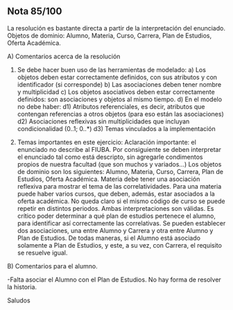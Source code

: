 ## Nota 85/100

La resolución es bastante directa a partir de la interpretación del enunciado.
Objetos de dominio: Alumno, Materia, Curso, Carrera, Plan de Estudios, Oferta Académica.

A) Comentarios acerca de la resolución

1) Se debe hacer buen uso de las herramientas de modelado:
a) Los objetos deben estar correctamente definidos, con sus atributos y con identificador (si corresponde)
b) Las asociaciones deben tener nombre y multiplicidad
c) Los objetos asociativos deben estar correctamente definidos: son asociaciones y objetos al mismo tiempo.
d) En el modelo no debe haber:
d1) Atributos referenciales, es decir, atributos que contengan referencias a otros objetos (para eso están las asociaciones)
d2) Asociaciones reflexivas sin multiplicidades que incluyan condicionalidad (0..1; 0..*)
d3) Temas vinculados a la implementación

2) Temas importantes en este ejercicio:
Aclaración importante: el enunciado no describe al FIUBA. Por consiguiente se deben interpretar el enunciado tal como está descripto, sin agregarle condimentos propios de nuestra facultad (que son muchos y variados…)
Los objetos de dominio son los siguientes: Alumno, Materia, Curso, Carrera, Plan de Estudios, Oferta Académica.
Materia debe tener una asociación reflexiva para mostrar el tema de las correlatividades.
Para una materia puede haber varios cursos, que deben, además, estar asociados a la oferta académica. No queda claro si el mismo código de curso se puede repetir en distintos periodos. Ambas interpretaciones son válidas.
Es crítico poder determinar a qué plan de estudios pertenece el alumno, para identificar así correctamente las correlativas. Se pueden establecer dos asociaciones, una entre Alumno y Carrera y otra entre Alumno y Plan de Estudios. De todas maneras, si el Alumno está asociado solamente a Plan de Estudios, y este, a su vez, con Carrera, el requisito se resuelve igual.

B) Comentarios para el alumno.

-Falta asociar el Alumno con el Plan de Estudios. No hay forma de resolver la historia.

Saludos

